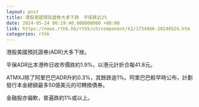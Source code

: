```yaml
---
layout: post
title: 港股美國預託證券大多下跌　平保跌近2%
date: 2024-05-24 06:19:40.000000000 +08:00
link: https://news.rthk.hk/rthk/ch/component/k2/1754466-20240524.htm
categories: rthk
---
```


港股美國預託證券(ADR)大多下挫。

平保ADR比本港昨日收市價跌約1.9%，以港元計折合報41.8元。

ATMXJ除了阿里巴巴ADR升約0.3%，其餘跌逾1%。阿里巴巴較早時公布，計劃發行本金總額最多50億美元的可轉換債券。

金融股亦偏軟，普遍跌約1%或以上。
